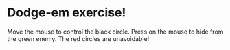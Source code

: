 # Dodge-em exercise!

Move the mouse to control the black circle. Press on the mouse to hide from the green enemy. The red circles are unavoidable!
